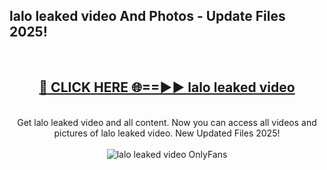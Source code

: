 <h2>lalo leaked video And Photos - Update Files 2025!</h2>
<br>
<div align="center">
<h2><a href="https://linkcuts.com/hfmhzwbr" rel="nofollow">🔴 CLICK HERE 🌐==►► lalo leaked video</a></h2>
<br>
Get lalo leaked video and all content. Now you can access all videos and pictures of lalo leaked video. New Updated Files 2025!
<br>
<br>
<a href="https://linkcuts.com/hfmhzwbr" rel="nofollow" data-target="animated-image.originalLink"><img src="https://i.ibb.co.com/WyWwxjT/player-gif2.gif" alt="lalo leaked video OnlyFans" style="max-width: 100%; display: inline-block;" data-target="animated-image.originalImage"></a>
</div>
<br>